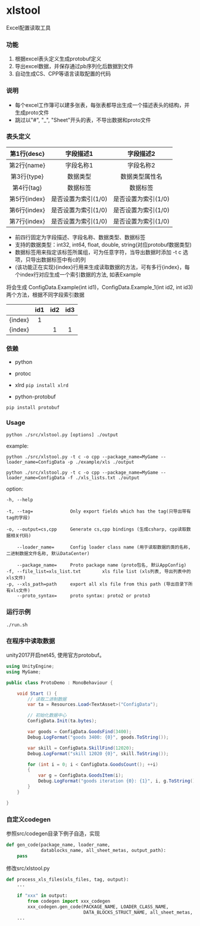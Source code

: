 # xlstool
Excel配置读取工具

### 功能
1. 根据excel表头定义生成protobuf定义
2. 导出excel数据，并保存通过pb序列化后数据到文件
3. 自动生成CS、CPP等语言读取配置的代码

### 说明

* 每个excel工作簿可以建多张表，每张表都导出生成一个描述表头的结构，并生成proto文件
* 跳过以"#", "_", "Sheet"开头的表，不导出数据和proto文件

### 表头定义
|第1行{desc}    | 字段描述1                  | 字段描述2                     |
|:-------------:|:--------------------------:|:-----------------------------:|
|第2行{name}    | 字段名称1                  | 字段名称2                     |
|第3行{type}    | 数据类型                   | 数据类型属性名                |
|第4行{tag}     | 数据标签                   | 数据标签                      |
|第5行{index}   | 是否设置为索引(1/0)        | 是否设置为索引(1/0)           |
|第6行{index}   | 是否设置为索引(1/0)        | 是否设置为索引(1/0)           |
|第7行{index}   | 是否设置为索引(1/0)        | 是否设置为索引(1/0)           |

* 前四行固定为字段描述、字段名称、数据类型、数据标签
* 支持的数据类型：int32, int64, float, double, string(对应protobuf数据类型)
* 数据标签用来指定该标签所属组，可为任意字符，当导出数据时添加 -t c 选项，只导出数据标签中有c的列
* (该功能正在实现){index}行用来生成读取数据的方法，可有多行{index}，每个index行对应生成一个索引数据的方法,
如表Example

将会生成 ConfigData.Example(int id1)，ConfigData.Example_1(int id2, int id3)两个方法，根据不同字段索引数据

|         |id1   | id2  | id3  |
|:-------:|:----:|:----:|:----:|
|{index}  | 1    |      |      |
|{index}  |      |  1   |  1   |


### 依赖
* python
* protoc
* xlrd
 ``pip install xlrd``

* python-protobuf

 ``pip install protobuf``

### Usage

```
python ./src/xlstool.py [options] ./output
```

example:
```
python ./src/xlstool.py -t c -o cpp --package_name=MyGame --loader_name=ConfigData -p ./example/xls ./output

python ./src/xlstool.py -t c -o cpp --package_name=MyGame --loader_name=ConfigData -f ./xls_lists.txt ./output
```

option:

    -h, --help

    -t, --tag=              Only export fields which has the tag(只导出带有tag的字段)

    -o, --output=cs,cpp     Generate cs,cpp bindings (生成csharp, cpp读取数据相关代码)

        --loader_name=      Config loader class name (用于读取数据的类的名称, 二进制数据文件名称, 默认DataCenter)

        --package_name=     Proto package name (proto包名, 默认AppConfig)
    -f, --file_list=xls_list.txt        xls file list (xls列表, 导出列表中的xls文件)
    -p, --xls_path=path     export all xls file from this path (导出目录下所有xls文件)
        --proto_syntax=     proto syntax: proto2 or proto3


### 运行示例

``./run.sh``

### 在程序中读取数据

unity2017开启net45, 使用官方protobuf。

```cs
using UnityEngine;
using MyGame;

public class ProtoDemo : MonoBehaviour {

	void Start () {
        // 读取二进制数据
        var ta = Resources.Load<TextAsset>("ConfigData");

        // 初始化数据中心
        ConfigData.Init(ta.bytes);

        var goods = ConfigData.GoodsFind(3400);
        Debug.LogFormat("goods 3400: {0}", goods.ToString());

        var skill = ConfigData.SkillFind(12020);
        Debug.LogFormat("skill 12020 {0}", skill.ToString());

        for (int i = 0; i < ConfigData.GoodsCount(); ++i)
        {
            var g = ConfigData.GoodsItem(i);
            Debug.LogFormat("goods iteration {0}: {1}", i, g.ToString());
        }
	}

}
```

### 自定义codegen

参照src/codegen目录下例子自造，实现
```python
def gen_code(package_name, loader_name,
             datablocks_name, all_sheet_metas, output_path):
    pass
```

修改src/xlstool.py

```python
def process_xls_files(xls_files, tag, output):
    ...

    if "xxx" in output:
        from codegen import xxx_codegen
        xxx_codegen.gen_code(PACKAGE_NAME, LOADER_CLASS_NAME,
                             DATA_BLOCKS_STRUCT_NAME, all_sheet_metas, CPP_OUTPUT_PATH)
    ...

```
